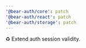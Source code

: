 ```yaml
---
'@bear-auth/core': patch
'@bear-auth/react': patch
'@bear-auth/storage': patch
---
```


♻️ Extend auth session validity.
